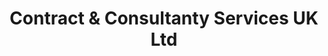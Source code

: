 ---
title: "Contract & Consultanty Services UK Ltd"
url: /gateshead/contract-und-consultanty-services-uk-ltd/
shop: Allgemein
---